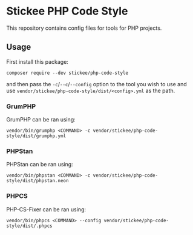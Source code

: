 # Stickee PHP Code Style

This repository contains config files for tools for PHP projects.

## Usage

First install this package:

```
composer require --dev stickee/php-code-style
```

and then pass the `-c`/`--c`/`--config` option to the tool you wish to use and use `vendor/stickee/php-code-style/dist/<config>.yml` as the path.

### GrumPHP

GrumPHP can be ran using:

```
vendor/bin/grumphp <COMMAND> -c vendor/stickee/php-code-style/dist/grumphp.yml
```

### PHPStan

PHPStan can be ran using:

```
vendor/bin/phpstan <COMMAND> -c vendor/stickee/php-code-style/dist/phpstan.neon
```

### PHPCS

PHP-CS-Fixer can be ran using:

```
vendor/bin/phpcs <COMMAND> --config vendor/stickee/php-code-style/dist/.phpcs
```